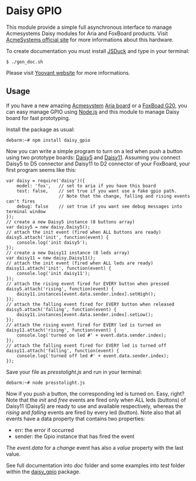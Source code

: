 # Daisy GPIO

This module provide a simple full asynchronous interface to manage Acmesystems Daisy modules for Aria and FoxBoard products. Visit [AcmeSystems official site](http://www.acmesystems.it/) for more informations about this hardware.

To create documentation you must install [JSDuck](https://github.com/senchalabs/jsduck) and type in your terminal:

    $ ./gen_doc.sh

Please visit [Yoovant website](http://www.yoovant.com/how-to-manage-gpio-on-arm-based-sbc-aria-and-fox-g20/) for more informations.

## Usage

If you have a new amazing [Acmesystem](http://www.acmesystems.it) [Aria board](http://www.acmesystems.it/aria) or a [FoxBoad G20](http://www.acmesystems.it/FOXG20), you can easy manage GPIO using [Node.js](http://nodejs.org) and this module to manage Daisy board for fast prototyping.

Install the package as usual:

    debarm:~# npm install daisy_gpio

Now you can write a simple program to turn on a led when push a button using two prototype boards: [Daisy5](http://www.acmesystems.it/DAISY-5) and [Daisy11](http://www.acmesystems.it/DAISY-11). Assuming you connect Daisy5 to D5 connector and Daisy11 to D2 connector of your FoxBoard, your first program seems like this:

    var daisy = require('daisy')({
        model: 'fox',   // set to aria if you have this board
        test: false,    // set true if you want use a fake gpio path.
                        // Note that the change, falling and rising events can't fires
        debug: false    // set true if you want see debug messages into terminal window
    });
    // create a new Daisy5 instance (8 buttons array)
    var daisy5 = new daisy.Daisy5();
    // attach the init event (fired when ALL buttons are ready)
    daisy5.attach('init', function(event) {
        console.log('init daisy5');
    });
    // create a new Daisy11 instance (8 leds array)
    var daisy11 = new daisy.Daisy11();
    // attach the init event (fired when ALL leds are ready)
    daisy11.attach('init', function(event) {
        console.log('init daisy11');
    });
    // attach the rising event fired for EVERY button when pressed
    daisy5.attach('rising', function(event) {
        daisy11.instances[event.data.sender.index].setHigh();
    });
    // attach the falling event fired for EVERY button when released
    daisy5.attach('falling', function(event) {
        daisy11.instances[event.data.sender.index].setLow();
    });
    // attach the rising event fired for EVERY led is turned on
    daisy11.attach('rising', function(event) {
        console.log('turned on led #' + event.data.sender.index);
    });
    // attach the falling event fired for EVERY led is turned off
    daisy11.attach('falling', function(event) {
        console.log('turned off led #' + event.data.sender.index);
    });

Save your file as _presstolight.js_ and run in your terminal:

    debarm:~# node presstolight.js

Now if you push a button, the corresponding led is turned on. Easy, right? Note that the _init_ and _free_ events are fired only when ALL leds (buttons) of Daisy11 (Daisy5) are ready to use and available respectively, whereas the _rising_ and _falling_ events are fired by every led (button). Note also that all events have a data property that contains two properties:

- err: the error if occurred
- sender: the Gpio instance that has fired the event

The _event.data_ for a _change_ event has also a _value_ property with the last value.

See full documentation into _doc_ folder and some examples into _test_ folder within the [daisy_gpio](https://npmjs.org/package/daisy_gpio) package.